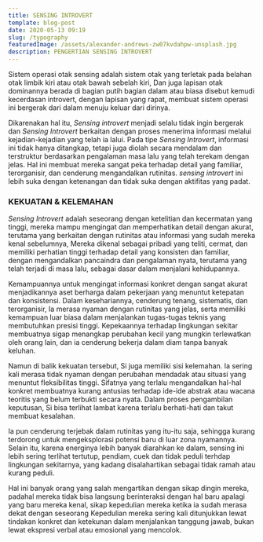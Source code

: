 ```yaml
---
title: SENSING INTROVERT
template: blog-post
date: 2020-05-13 09:19
slug: /typography
featuredImage: /assets/alexander-andrews-zw07kvdahpw-unsplash.jpg
description: PENGERTIAN SENSING INTROVERT
---
```




 

Sistem operasi otak sensing adalah sistem otak yang terletak pada belahan otak limbik kiri atau otak bawah sebelah kiri, Dan juga lapisan otak dominannya berada di bagian putih bagian dalam atau biasa disebut kemudi kecerdasan introvert, dengan lapisan yang rapat, membuat sistem operasi ini bergerak dari dalam menuju keluar dari dirinya.

 Dikarenakan hal itu, *Sensing introvert* menjadi selalu tidak ingin bergerak dan *Sensing Introvert* berkaitan dengan proses menerima informasi melalui kejadian-kejadian yang telah ia lalui. Pada tipe *Sensing Introvert*, informasi ini tidak hanya ditangkap, tetapi juga diolah secara mendalam dan terstruktur berdasarkan pengalaman masa lalu yang telah terekam dengan jelas. Hal ini membuat mereka sangat peka terhadap detail yang familiar, terorganisir, dan cenderung mengandalkan rutinitas. *sensing introvert* ini lebih suka dengan ketenangan dan tidak suka dengan aktifitas yang padat.

### KEKUATAN & KELEMAHAN

*Sensing Introvert* adalah seseorang dengan ketelitian dan kecermatan yang tinggi, mereka mampu mengingat dan memperhatikan detail dengan akurat, terutama yang berkaitan dengan rutinitas atau informasi yang sudah mereka kenal sebelumnya, Mereka dikenal sebagai pribadi yang teliti, cermat, dan memiliki perhatian tinggi terhadap detail yang konsisten dan familiar, dengan mengandalkan pancaindra dan pengalaman nyata, terutama yang telah terjadi di masa lalu, sebagai dasar dalam menjalani kehidupannya. 

Kemampuannya untuk mengingat informasi konkret dengan sangat akurat menjadikannya aset berharga dalam pekerjaan yang menuntut ketepatan dan konsistensi. Dalam kesehariannya, cenderung tenang, sistematis, dan terorganisir, Ia merasa nyaman dengan rutinitas yang jelas, serta memiliki kemampuan luar biasa dalam menjalankan tugas-tugas teknis yang membutuhkan presisi tinggi. Kepekaannya terhadap lingkungan sekitar membuatnya sigap menangkap perubahan kecil yang mungkin terlewatkan oleh orang lain, dan ia cenderung bekerja dalam diam tanpa banyak keluhan.

Namun di balik kekuatan tersebut, Si juga memiliki sisi kelemahan. Ia sering kali merasa tidak nyaman dengan perubahan mendadak atau situasi yang menuntut fleksibilitas tinggi. Sifatnya yang terlalu mengandalkan hal-hal konkret membuatnya kurang antusias terhadap ide-ide abstrak atau wacana teoritis yang belum terbukti secara nyata. Dalam proses pengambilan keputusan, Si bisa terlihat lambat karena terlalu berhati-hati dan takut membuat kesalahan. 

Ia pun cenderung terjebak dalam rutinitas yang itu-itu saja, sehingga kurang terdorong untuk mengeksplorasi potensi baru di luar zona nyamannya. Selain itu, karena energinya lebih banyak diarahkan ke dalam, sensing ini lebih sering terlihat tertutup, pendiam, cuek dan tidak peduli terhdap lingkungan sekitarnya, yang kadang disalahartikan sebagai tidak ramah atau kurang peduli. 

Hal ini banyak orang yang salah mengartikan dengan sikap dingin mereka, padahal mereka tidak bisa langsung berinteraksi dengan hal baru apalagi yang baru mereka kenal, sikap kepedulian mereka ketika ia sudah merasa dekat dengan seseorang Kepedulian mereka sering kali ditunjukkan lewat tindakan konkret dan ketekunan dalam menjalankan tanggung jawab, bukan lewat ekspresi verbal atau emosional yang mencolok.